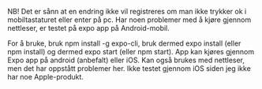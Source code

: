 NB! Det er sånn at en endring ikke vil registreres om man ikke trykker ok i mobiltastaturet eller enter på pc. Har noen problemer med å kjøre gjennom nettleser, er testet på expo app på Android-mobil.

For å bruke, bruk npm install -g expo-cli, bruk dermed expo install (eller npm install) og dermed expo start (eller npm start). App kan kjøres gjennom Expo app på android (anbefalt) eller iOS.
Kan også brukes med nettleser, men det har oppstått problemer her. Ikke testet gjennom iOS siden jeg ikke har noe Apple-produkt.